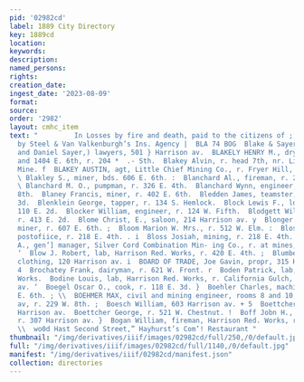 ```yaml
---
pid: '02982cd'
label: 1889 City Directory
key: 1889cd
location: 
keywords: 
description: 
named_persons: 
rights: 
creation_date: 
ingest_date: '2023-08-09'
format: 
source: 
order: '2982'
layout: cmhc_item
text: "         In Losses by fire and death, paid to the citizens of ; $150, 000 Leadville
  by Steel & Van Valkenburgh’s Ins. Agency |  BLA 74 BOG  Blake & Sayer, (A.S. Blake
  and Daniel Sayer,) lawyers, 501 } Harrison av.  BLAKELY HENRY M., dry goods, 140
  and 1404 E. 6th, r. 204 *  .- Sth.  Blakey Alvin, r. head 7th, nr. Little Pittsburg
  Mine. f  BLAKEY AUSTIN, agt, Little Chief Mining Co., r. Fryer Hill, head E. 7th.
  \ Blakley S., miner, bds. 606 E. 6th. :  Blanchard Al., fireman, r. 227 E. 8th,
  \ Blanchard M. O., pumpman, r. 326 E. 4th.  Blanchard Wynn, engineer, r. 227 E.
  8th.  Blaney Francis, miner, r. 402 E. 6th.  Bledden James, teamster, r. 530 W.
  3d.  Blenklein George, tapper, r. 134 S. Hemlock.  Block Lewis F., lodging house,
  110 E. 2d.  Blocker William, engineer, r. 124 W. Fifth.  Blodgett William M., mining,
  r. 413 E. 2d.  Blome Christ, E., saloon, 214 Harrison av. y  Blonger Marvin E.,
  miner, r. 607 E. 6th. ;  Bloom Marion W. Mrs., r. 512 W. Elm. :  Bloss A. F., clk,
  postofiice, r. 218 E. 4th. . i  Bloss Josiah, mining, r. 218 E. 4th. |  Blow Albert
  A., gen’] manager, Silver Cord Combination Min- ing Co., r. at mines, Iron Hill.
  ‘  Blow J. Robert, lab, Harrison Red. Works, r. 420 E. 4th. ;  Blumberg Samuel,
  clothing, 120 Harrison av. i  BOARD OF TRADE, Joe Gavin, propr, 315 Harrison av.
  4  Brochatey Frank, dairyman, r. 621 W. Front. r  Boden Patrick, lab, Harrison Red.
  Works.  Bodine Louis, lab, Harrison Red. Works, r. California Gulch, 5 foot Harrison
  av. ‘  Boegel Oscar O., cook, r. 118 E. 3d. }  Boehler Charles, machinist, r. 4103
  E. 6th. ; \\  BOEHMER MAX, civil and mining engineer, rooms 8 and 10, : 501 Harrison
  av, r. 229 W. 8th. ;  Boesch William, 603 Harrison av. + 5  Boettcher Charles, 305
  Harrison av.  Boettcher George, r. 521 W. Chestnut. !  Boff Jobn H., clk, Ben. Davies,
  r. 307 Harrison av. }  Bogan William, fireman, Harrison Red. Works, r. 504 W. 3d.
  \\  wo0d Hast Second Street,” Hayhurst’s Com’! Restaurant "
thumbnail: "/img/derivatives/iiif/images/02982cd/full/250,/0/default.jpg"
full: "/img/derivatives/iiif/images/02982cd/full/1140,/0/default.jpg"
manifest: "/img/derivatives/iiif/02982cd/manifest.json"
collection: directories
---
```

